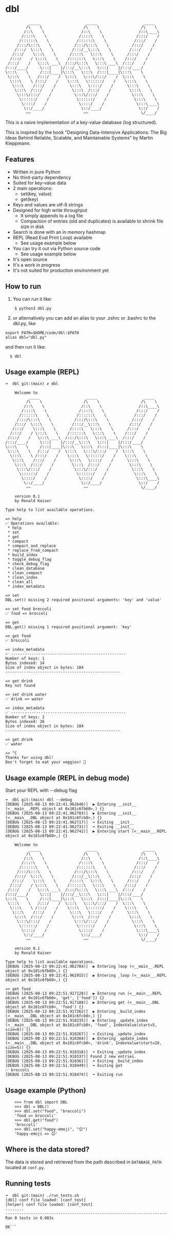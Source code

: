 dbl
===
```
          _____                    _____                    _____
         /\    \                  /\    \                  /\    \
        /::\    \                /::\    \                /::\____\
       /::::\    \              /::::\    \              /:::/    /
      /::::::\    \            /::::::\    \            /:::/    /
     /:::/\:::\    \          /:::/\:::\    \          /:::/    /
    /:::/  \:::\    \        /:::/__\:::\    \        /:::/    /
   /:::/    \:::\    \      /::::\   \:::\    \      /:::/    /
  /:::/    / \:::\    \    /::::::\   \:::\    \    /:::/    /
 /:::/    /   \:::\ ___\  /:::/\:::\   \:::\ ___\  /:::/    /
/:::/____/     \:::|    |/:::/__\:::\   \:::|    |/:::/____/
\:::\    \     /:::|____|\:::\   \:::\  /:::|____|\:::\    \
 \:::\    \   /:::/    /  \:::\   \:::\/:::/    /  \:::\    \
  \:::\    \ /:::/    /    \:::\   \::::::/    /    \:::\    \
   \:::\    /:::/    /      \:::\   \::::/    /      \:::\    \
    \:::\  /:::/    /        \:::\  /:::/    /        \:::\    \
     \:::\/:::/    /          \:::\/:::/    /          \:::\    \
      \::::::/    /            \::::::/    /            \:::\    \
       \::::/    /              \::::/    /              \:::\____\
        \::/____/                \::/____/                \::/    /
         ~~                       ~~                       \/____/
```
This is a naive implementation of a key-value database (log structured).

This is inspired by the book "Designing Data-Intensive Applications: The Big Ideas Behind Reliable, Scalable, and Maintainable Systems" by Martin Kleppmann.

Features
--------

- Written in pure Python
- No third-party dependency
- Suited for key-value data
- 2 main operations:
  - set(key, value)
  - get(key)
- Keys and values are utf-8 strings
- Designed for high write throughput
  - It simply appends to a log file
  - Compaction of entries (old and duplicates) is available to shrink file size in disk
- Search is done with an in memory hashmap
- REPL (Read Eval Print Loop) available
  - See usage example below
- You can try it out via Python source code
  - See usage example below
- It's open source
- It's a work in progress
- It's not suited for production environment yet

How to run
----------

1. You can run it like:
  ```
      $ python3 dbl.py
  ```
2. or alternatively you can add an alias to your .zshrc or .bashrc to the dbl.py, like
  ```
  export PATH=$HOME/code/dbl:$PATH
  alias dbl="dbl.py"
  ```
  and then run it like:
  ```
    $ dbl
  ```

Usage example (REPL)
--------------------

```
➜  dbl git:(main) ✗ dbl

    Welcome to
          _____                    _____                    _____
         /\    \                  /\    \                  /\    \
        /::\    \                /::\    \                /::\____\
       /::::\    \              /::::\    \              /:::/    /
      /::::::\    \            /::::::\    \            /:::/    /
     /:::/\:::\    \          /:::/\:::\    \          /:::/    /
    /:::/  \:::\    \        /:::/__\:::\    \        /:::/    /
   /:::/    \:::\    \      /::::\   \:::\    \      /:::/    /
  /:::/    / \:::\    \    /::::::\   \:::\    \    /:::/    /
 /:::/    /   \:::\ ___\  /:::/\:::\   \:::\ ___\  /:::/    /
/:::/____/     \:::|    |/:::/__\:::\   \:::|    |/:::/____/
\:::\    \     /:::|____|\:::\   \:::\  /:::|____|\:::\    \
 \:::\    \   /:::/    /  \:::\   \:::\/:::/    /  \:::\    \
  \:::\    \ /:::/    /    \:::\   \::::::/    /    \:::\    \
   \:::\    /:::/    /      \:::\   \::::/    /      \:::\    \
    \:::\  /:::/    /        \:::\  /:::/    /        \:::\    \
     \:::\/:::/    /          \:::\/:::/    /          \:::\    \
      \::::::/    /            \::::::/    /            \:::\    \
       \::::/    /              \::::/    /              \:::\____\
        \::/____/                \::/____/                \::/    /
         ~~                       ~~                       \/____/

    version 0.1
    by Ronald Kaiser

Type help to list available operations.

=> help
✅ Operations available:
 * help
 * set
 * get
 * compact
 * compact_and_replace
 * replace_from_compact
 * build_index
 * toggle_debug_flag
 * check_debug_flag
 * clean_database
 * clean_compact
 * clean_index
 * clean_all
 * index_metadata

=> set
DBL.set() missing 2 required positional arguments: 'key' and 'value'

=> set food broccoli
✅ food => broccoli

=> get
DBL.get() missing 1 required positional argument: 'key'

=> get food
✅ broccoli

=> index_metadata
✅ --------------------------------------------------
Number of keys: 1
Bytes indexed: 14
Size of index object in bytes: 184
--------------------------------------------------

=> get drink
Key not found

=> set drink water
✅ drink => water

=> index_metadata
✅ --------------------------------------------------
Number of keys: 2
Bytes indexed: 26
Size of index object in bytes: 184
--------------------------------------------------

=> get drink
✅ water

=> ^C
Thanks for using dbl!
Don't forget to eat your veggies! 🥦
```

Usage example (REPL in debug mode)
----------------------------------

Start your REPL with --debug flag
```
➜  dbl git:(main) dbl --debug
[DEBUG (2025-08-13 09:22:41.962646)]  ▶️ Entering __init__ (<__main__.REPL object at 0x101c6fb60>,) {}
[DEBUG (2025-08-13 09:22:41.962703)]  ▶️ Entering __init__ (<__main__.DBL object at 0x101c6fcb0>,) {}
[DEBUG (2025-08-13 09:22:41.962717)]  ⬅️ Exiting __init__
[DEBUG (2025-08-13 09:22:41.962731)]  ⬅️ Exiting __init__
[DEBUG (2025-08-13 09:22:41.962742)]  ▶️ Entering start (<__main__.REPL object at 0x101c6fb60>,) {}

    Welcome to
          _____                    _____                    _____
         /\    \                  /\    \                  /\    \
        /::\    \                /::\    \                /::\____\
       /::::\    \              /::::\    \              /:::/    /
      /::::::\    \            /::::::\    \            /:::/    /
     /:::/\:::\    \          /:::/\:::\    \          /:::/    /
    /:::/  \:::\    \        /:::/__\:::\    \        /:::/    /
   /:::/    \:::\    \      /::::\   \:::\    \      /:::/    /
  /:::/    / \:::\    \    /::::::\   \:::\    \    /:::/    /
 /:::/    /   \:::\ ___\  /:::/\:::\   \:::\ ___\  /:::/    /
/:::/____/     \:::|    |/:::/__\:::\   \:::|    |/:::/____/
\:::\    \     /:::|____|\:::\   \:::\  /:::|____|\:::\    \
 \:::\    \   /:::/    /  \:::\   \:::\/:::/    /  \:::\    \
  \:::\    \ /:::/    /    \:::\   \::::::/    /    \:::\    \
   \:::\    /:::/    /      \:::\   \::::/    /      \:::\    \
    \:::\  /:::/    /        \:::\  /:::/    /        \:::\    \
     \:::\/:::/    /          \:::\/:::/    /          \:::\    \
      \::::::/    /            \::::::/    /            \:::\    \
       \::::/    /              \::::/    /              \:::\____\
        \::/____/                \::/____/                \::/    /
         ~~                       ~~                       \/____/

    version 0.1
    by Ronald Kaiser

Type help to list available operations.
[DEBUG (2025-08-13 09:22:41.962784)]  ▶️ Entering loop (<__main__.REPL object at 0x101c6fb60>,) {}
[DEBUG (2025-08-13 09:22:41.962915)]  ▶️ Entering _loop (<__main__.REPL object at 0x101c6fb60>,) {}

=> get food
[DEBUG (2025-08-13 09:22:51.917120)]  ▶️ Entering run (<__main__.REPL object at 0x101c6fb60>, 'get', ['food']) {}
[DEBUG (2025-08-13 09:22:51.917188)]  ▶️ Entering get (<__main__.DBL object at 0x101c6fcb0>, 'food') {}
[DEBUG (2025-08-13 09:22:51.917262)]  ▶️ Entering _build_index (<__main__.DBL object at 0x101c6fcb0>,) {}
[DEBUG (2025-08-13 09:22:51.918235)]  ▶️ Entering _update_index (<__main__.DBL object at 0x101c6fcb0>, 'food', IndexValue(start=5, size=8)) {}
[DEBUG (2025-08-13 09:22:51.918267)]  ⬅️ Exiting _update_index
[DEBUG (2025-08-13 09:22:51.918304)]  ▶️ Entering _update_index (<__main__.DBL object at 0x101c6fcb0>, 'drink', IndexValue(start=20, size=5)) {}
[DEBUG (2025-08-13 09:22:51.918318)]  ⬅️ Exiting _update_index
[DEBUG (2025-08-13 09:22:51.918337)] Found 2 new entries.
[DEBUG (2025-08-13 09:22:51.918361)]  ⬅️ Exiting _build_index
[DEBUG (2025-08-13 09:22:51.918449)]  ⬅️ Exiting get
✅ broccoli
[DEBUG (2025-08-13 09:22:51.918474)]  ⬅️ Exiting run
```

Usage example (Python)
----------------------

```
    >>> from dbl import DBL
    >>> dbl = DBL()
    >>> dbl.set("food", "broccoli")
    'food => broccoli'
    >>> dbl.get("food")
    'broccoli'
    >>> dbl.set("happy-emoji", "😊")
    'happy-emoji => 😊'
```

Where is the data stored?
-------------------------

The data is stored and retrieved from the path described in `DATABASE_PATH` located at `conf.py`.


Running tests
-------------

```
➜  dbl git:(main) ./run_tests.sh
[dbl] conf file loaded: [conf_test]
[helper] conf file loaded: [conf_test]
........
----------------------------------------------------------------------
Ran 8 tests in 0.003s

OK```
